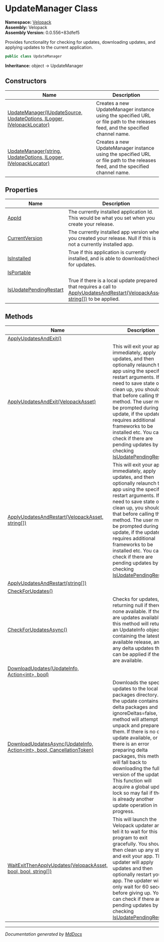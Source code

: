 ﻿<!--  
  <auto-generated>   
    The contents of this file were generated by a tool.  
    Changes to this file may be list if the file is regenerated  
  </auto-generated>   
-->

# UpdateManager Class

**Namespace:** [Velopack](../index.md)  
**Assembly:** Velopack  
**Assembly Version:** 0.0.556+83dfef5

Provides functionality for checking for updates, downloading updates, and applying updates to the current application.

```csharp
public class UpdateManager
```

**Inheritance:** object → UpdateManager

## Constructors

| Name                                                                                                                                                              | Description                                                                                                                     |
| ----------------------------------------------------------------------------------------------------------------------------------------------------------------- | ------------------------------------------------------------------------------------------------------------------------------- |
| [UpdateManager(IUpdateSource, UpdateOptions, ILogger, IVelopackLocator)](constructors/index.md#updatemanageriupdatesource-updateoptions-ilogger-ivelopacklocator) | Creates a new UpdateManager instance using the specified URL or file path to the releases feed, and the specified channel name. |
| [UpdateManager(string, UpdateOptions, ILogger, IVelopackLocator)](constructors/index.md#updatemanagerstring-updateoptions-ilogger-ivelopacklocator)               | Creates a new UpdateManager instance using the specified URL or file path to the releases feed, and the specified channel name. |

## Properties

| Name                                                           | Description                                                                                                                                                                                                         |
| -------------------------------------------------------------- | ------------------------------------------------------------------------------------------------------------------------------------------------------------------------------------------------------------------- |
| [AppId](properties/AppId.md)                                   |  The currently installed application Id. This would be what you set when you create your release.                                                                                                                   |
| [CurrentVersion](properties/CurrentVersion.md)                 |  The currently installed app version when you created your release. Null if this is not a currently installed app.                                                                                                  |
| [IsInstalled](properties/IsInstalled.md)                       |  True if this application is currently installed, and is able to download\/check for updates.                                                                                                                       |
| [IsPortable](properties/IsPortable.md)                         |                                                                                                                                                                                                                     |
| [IsUpdatePendingRestart](properties/IsUpdatePendingRestart.md) |  True if there is a local update prepared that requires a call to [ApplyUpdatesAndRestart(VelopackAsset, string\[\])](methods/ApplyUpdatesAndRestart.md#applyupdatesandrestartvelopackasset-string) to be applied.  |

## Methods

| Name                                                                                                                              | Description                                                                                                                                                                                                                                                                                                                                                                                                                                                                      |
| --------------------------------------------------------------------------------------------------------------------------------- | -------------------------------------------------------------------------------------------------------------------------------------------------------------------------------------------------------------------------------------------------------------------------------------------------------------------------------------------------------------------------------------------------------------------------------------------------------------------------------- |
| [ApplyUpdatesAndExit()](methods/ApplyUpdatesAndExit.md#applyupdatesandexit)                                                       |                                                                                                                                                                                                                                                                                                                                                                                                                                                                                  |
| [ApplyUpdatesAndExit(VelopackAsset)](methods/ApplyUpdatesAndExit.md#applyupdatesandexitvelopackasset)                             | This will exit your app immediately, apply updates, and then optionally relaunch the app using the specified  restart arguments. If you need to save state or clean up, you should do that before calling this method.  The user may be prompted during the update, if the update requires additional frameworks to be installed etc. You can check if there are pending updates by checking [IsUpdatePendingRestart](properties/IsUpdatePendingRestart.md).                     |
| [ApplyUpdatesAndRestart(VelopackAsset, string\[\])](methods/ApplyUpdatesAndRestart.md#applyupdatesandrestartvelopackasset-string) | This will exit your app immediately, apply updates, and then optionally relaunch the app using the specified  restart arguments. If you need to save state or clean up, you should do that before calling this method.  The user may be prompted during the update, if the update requires additional frameworks to be installed etc. You can check if there are pending updates by checking [IsUpdatePendingRestart](properties/IsUpdatePendingRestart.md).                     |
| [ApplyUpdatesAndRestart(string\[\])](methods/ApplyUpdatesAndRestart.md#applyupdatesandrestartstring)                              |                                                                                                                                                                                                                                                                                                                                                                                                                                                                                  |
| [CheckForUpdates()](methods/CheckForUpdates.md)                                                                                   |                                                                                                                                                                                                                                                                                                                                                                                                                                                                                  |
| [CheckForUpdatesAsync()](methods/CheckForUpdatesAsync.md)                                                                         | Checks for updates, returning null if there are none available. If there are updates available, this method will return an  UpdateInfo object containing the latest available release, and any delta updates that can be applied if they are available.                                                                                                                                                                                                                          |
| [DownloadUpdates(UpdateInfo, Action\<int\>, bool)](methods/DownloadUpdates.md)                                                    |                                                                                                                                                                                                                                                                                                                                                                                                                                                                                  |
| [DownloadUpdatesAsync(UpdateInfo, Action\<int\>, bool, CancellationToken)](methods/DownloadUpdatesAsync.md)                       | Downloads the specified updates to the local app packages directory. If the update contains delta packages and ignoreDeltas\=false,  this method will attempt to unpack and prepare them. If there is no delta update available, or there is an error preparing delta  packages, this method will fall back to downloading the full version of the update. This function will acquire a global update lock so may fail if there is already another update operation in progress. |
| [WaitExitThenApplyUpdates(VelopackAsset, bool, bool, string\[\])](methods/WaitExitThenApplyUpdates.md)                            | This will launch the Velopack updater and tell it to wait for this program to exit gracefully. You should then clean up any state and exit your app. The updater will apply updates and then optionally restart your app. The updater will only wait for 60 seconds before giving up. You can check if there are pending updates by checking [IsUpdatePendingRestart](properties/IsUpdatePendingRestart.md).                                                                     |

___

*Documentation generated by [MdDocs](https://github.com/ap0llo/mddocs)*
